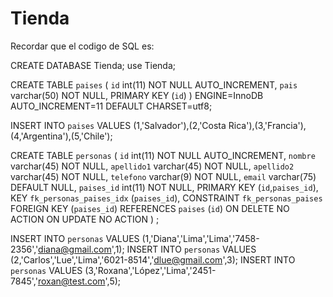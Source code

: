 # Tienda
Recordar que el codigo de SQL es:

CREATE DATABASE Tienda;
use Tienda;

CREATE TABLE `paises` (
  `id` int(11) NOT NULL AUTO_INCREMENT,
  `pais` varchar(50) NOT NULL,
  PRIMARY KEY (`id`)
) ENGINE=InnoDB AUTO_INCREMENT=11 DEFAULT CHARSET=utf8;

INSERT INTO `paises` VALUES (1,'Salvador'),(2,'Costa Rica'),(3,'Francia'),(4,'Argentina'),(5,'Chile');

CREATE TABLE `personas` (
  `id` int(11) NOT NULL AUTO_INCREMENT,
  `nombre` varchar(45) NOT NULL,
  `apellido1` varchar(45) NOT NULL,
  `apellido2` varchar(45) NOT NULL,
  `telefono` varchar(9) NOT NULL,
  `email` varchar(75) DEFAULT NULL,
  `paises_id` int(11) NOT NULL,
  PRIMARY KEY (`id`,`paises_id`),
  KEY `fk_personas_paises_idx` (`paises_id`),
  CONSTRAINT `fk_personas_paises` FOREIGN KEY (`paises_id`) REFERENCES `paises` (`id`) ON DELETE NO ACTION ON UPDATE NO ACTION
) ;

INSERT INTO `personas` VALUES (1,'Diana','Lima','Lima','7458-2356','diana@gmail.com',1);
INSERT INTO `personas` VALUES (2,'Carlos','Lue','Lima','6021-8514','dlue@gmail.com',3);
INSERT INTO `personas` VALUES (3,'Roxana','López','Lima','2451-7845','roxan@test.com',5);

